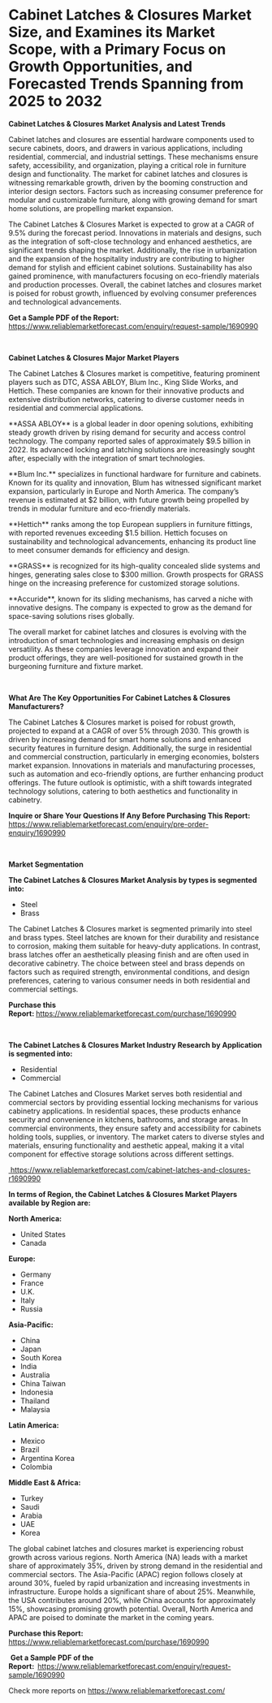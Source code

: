 <p><h1>Cabinet Latches & Closures Market Size, and Examines its Market Scope, with a Primary Focus on Growth Opportunities, and Forecasted Trends Spanning from 2025 to 2032</h1></p><p><strong>Cabinet Latches & Closures Market Analysis and Latest Trends</strong></p>
<p><p>Cabinet latches and closures are essential hardware components used to secure cabinets, doors, and drawers in various applications, including residential, commercial, and industrial settings. These mechanisms ensure safety, accessibility, and organization, playing a critical role in furniture design and functionality. The market for cabinet latches and closures is witnessing remarkable growth, driven by the booming construction and interior design sectors. Factors such as increasing consumer preference for modular and customizable furniture, along with growing demand for smart home solutions, are propelling market expansion.</p><p>The Cabinet Latches & Closures Market is expected to grow at a CAGR of 9.5% during the forecast period. Innovations in materials and designs, such as the integration of soft-close technology and enhanced aesthetics, are significant trends shaping the market. Additionally, the rise in urbanization and the expansion of the hospitality industry are contributing to higher demand for stylish and efficient cabinet solutions. Sustainability has also gained prominence, with manufacturers focusing on eco-friendly materials and production processes. Overall, the cabinet latches and closures market is poised for robust growth, influenced by evolving consumer preferences and technological advancements.</p></p>
<p><strong>Get a Sample PDF of the Report:&nbsp;</strong> <a href="https://www.reliablemarketforecast.com/enquiry/request-sample/1690990?utm_campaign=1170&utm_medium=2&utm_source=Github&utm_content=ia&utm_term=06012025&utm_id=cabinet-latches-closures">https://www.reliablemarketforecast.com/enquiry/request-sample/1690990</a></p>
<p>&nbsp;</p>
<p><strong>Cabinet Latches & Closures Major Market Players</strong></p>
<p><p>The Cabinet Latches & Closures market is competitive, featuring prominent players such as DTC, ASSA ABLOY, Blum Inc., King Slide Works, and Hettich. These companies are known for their innovative products and extensive distribution networks, catering to diverse customer needs in residential and commercial applications.</p><p>**ASSA ABLOY** is a global leader in door opening solutions, exhibiting steady growth driven by rising demand for security and access control technology. The company reported sales of approximately $9.5 billion in 2022. Its advanced locking and latching solutions are increasingly sought after, especially with the integration of smart technologies.</p><p>**Blum Inc.** specializes in functional hardware for furniture and cabinets. Known for its quality and innovation, Blum has witnessed significant market expansion, particularly in Europe and North America. The company’s revenue is estimated at $2 billion, with future growth being propelled by trends in modular furniture and eco-friendly materials.</p><p>**Hettich** ranks among the top European suppliers in furniture fittings, with reported revenues exceeding $1.5 billion. Hettich focuses on sustainability and technological advancements, enhancing its product line to meet consumer demands for efficiency and design.</p><p>**GRASS** is recognized for its high-quality concealed slide systems and hinges, generating sales close to $300 million. Growth prospects for GRASS hinge on the increasing preference for customized storage solutions.</p><p>**Accuride**, known for its sliding mechanisms, has carved a niche with innovative designs. The company is expected to grow as the demand for space-saving solutions rises globally.</p><p>The overall market for cabinet latches and closures is evolving with the introduction of smart technologies and increasing emphasis on design versatility. As these companies leverage innovation and expand their product offerings, they are well-positioned for sustained growth in the burgeoning furniture and fixture market.</p></p>
<p>&nbsp;</p>
<p><strong>What Are The Key Opportunities For Cabinet Latches & Closures Manufacturers?</strong></p>
<p><p>The Cabinet Latches & Closures market is poised for robust growth, projected to expand at a CAGR of over 5% through 2030. This growth is driven by increasing demand for smart home solutions and enhanced security features in furniture design. Additionally, the surge in residential and commercial construction, particularly in emerging economies, bolsters market expansion. Innovations in materials and manufacturing processes, such as automation and eco-friendly options, are further enhancing product offerings. The future outlook is optimistic, with a shift towards integrated technology solutions, catering to both aesthetics and functionality in cabinetry.</p></p>
<p><strong>Inquire or Share Your Questions If Any Before Purchasing This Report:</strong> <a href="https://www.reliablemarketforecast.com/enquiry/pre-order-enquiry/1690990?utm_campaign=1170&utm_medium=2&utm_source=Github&utm_content=ia&utm_term=06012025&utm_id=cabinet-latches-closures">https://www.reliablemarketforecast.com/enquiry/pre-order-enquiry/1690990</a></p>
<p>&nbsp;</p>
<p><strong>Market Segmentation</strong></p>
<p><strong>The Cabinet Latches & Closures Market Analysis by types is segmented into:</strong></p>
<p><ul><li>Steel</li><li>Brass</li></ul></p>
<p><p>The Cabinet Latches & Closures market is segmented primarily into steel and brass types. Steel latches are known for their durability and resistance to corrosion, making them suitable for heavy-duty applications. In contrast, brass latches offer an aesthetically pleasing finish and are often used in decorative cabinetry. The choice between steel and brass depends on factors such as required strength, environmental conditions, and design preferences, catering to various consumer needs in both residential and commercial settings.</p></p>
<p><strong>Purchase this Report:&nbsp;</strong><a href="https://www.reliablemarketforecast.com/purchase/1690990?utm_campaign=1170&utm_medium=2&utm_source=Github&utm_content=ia&utm_term=06012025&utm_id=cabinet-latches-closures">https://www.reliablemarketforecast.com/purchase/1690990</a></p>
<p>&nbsp;</p>
<p><strong>The Cabinet Latches & Closures Market Industry Research by Application is segmented into:</strong></p>
<p><ul><li>Residential</li><li>Commercial</li></ul></p>
<p><p>The Cabinet Latches and Closures Market serves both residential and commercial sectors by providing essential locking mechanisms for various cabinetry applications. In residential spaces, these products enhance security and convenience in kitchens, bathrooms, and storage areas. In commercial environments, they ensure safety and accessibility for cabinets holding tools, supplies, or inventory. The market caters to diverse styles and materials, ensuring functionality and aesthetic appeal, making it a vital component for effective storage solutions across different settings.</p></p>
<p><a href="https://www.reliablemarketforecast.com/cabinet-latches-and-closures-r1690990?utm_campaign=1170&utm_medium=2&utm_source=Github&utm_content=ia&utm_term=06012025&utm_id=cabinet-latches-closures">&nbsp;https://www.reliablemarketforecast.com/cabinet-latches-and-closures-r1690990</a></p>
<p><strong>In terms of Region, the Cabinet Latches & Closures Market Players available by Region are:</strong></p>
<p>
    <p> <strong> North America: </strong>
        <ul>
            <li>United States</li>
            <li>Canada</li>
        </ul>
        </p> 
    <p> <strong> Europe: </strong>
        <ul>
            <li>Germany</li>
            <li>France</li>
            <li>U.K.</li>
            <li>Italy</li>
            <li>Russia</li>
        </ul>
        </p> 
    <p> <strong> Asia-Pacific: </strong>
        <ul>
            <li>China</li>
            <li>Japan</li>
            <li>South Korea</li>
            <li>India</li>
            <li>Australia</li>
            <li>China Taiwan</li>
            <li>Indonesia</li>
            <li>Thailand</li>
            <li>Malaysia</li>
        </ul>
        </p> 
    <p> <strong> Latin America: </strong>
        <ul>
            <li>Mexico</li>
            <li>Brazil</li>
            <li>Argentina Korea</li>
            <li>Colombia</li>
        </ul>
        </p> 
    <p> <strong> Middle East & Africa: </strong>
        <ul>
            <li>Turkey</li>
            <li>Saudi</li>
            <li>Arabia</li>
            <li>UAE</li>
            <li>Korea</li>
        </ul>
    </p>
    </p>
<p><p>The global cabinet latches and closures market is experiencing robust growth across various regions. North America (NA) leads with a market share of approximately 35%, driven by strong demand in the residential and commercial sectors. The Asia-Pacific (APAC) region follows closely at around 30%, fueled by rapid urbanization and increasing investments in infrastructure. Europe holds a significant share of about 25%. Meanwhile, the USA contributes around 20%, while China accounts for approximately 15%, showcasing promising growth potential. Overall, North America and APAC are poised to dominate the market in the coming years.</p></p>
<p><strong>Purchase this Report: </strong><a href="https://www.reliablemarketforecast.com/purchase/1690990?utm_campaign=1170&utm_medium=2&utm_source=Github&utm_content=ia&utm_term=06012025&utm_id=cabinet-latches-closures">https://www.reliablemarketforecast.com/purchase/1690990</a></p>
<p>&nbsp;<strong>Get a Sample PDF of the Report:&nbsp;&nbsp;</strong><a href="https://www.reliablemarketforecast.com/enquiry/request-sample/1690990?utm_campaign=1170&utm_medium=2&utm_source=Github&utm_content=ia&utm_term=06012025&utm_id=cabinet-latches-closures">https://www.reliablemarketforecast.com/enquiry/request-sample/1690990</a></p>
<p><strong></strong></p>
<p>Check more reports on <a href="https://www.reliablemarketforecast.com/?utm_campaign=1170&utm_medium=2&utm_source=Github&utm_content=ia&utm_term=06012025&utm_id=cabinet-latches-closures">https://www.reliablemarketforecast.com/</a></p>